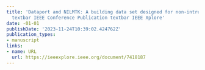 ```yaml
---
title: 'Dataport and NILMTK: A building data set designed for non-intrusive load monitoring
  textbar IEEE Conference Publication textbar IEEE Xplore'
date: -01-01
publishDate: '2023-11-24T10:39:02.424762Z'
publication_types:
- manuscript
links:
- name: URL
  url: https://ieeexplore.ieee.org/document/7418187
---
```

